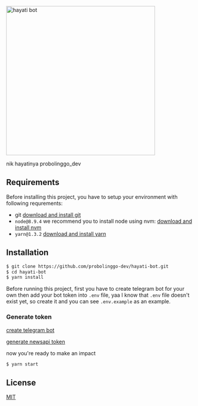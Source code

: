 <p><img width="400" src="https://scontent-sin6-1.xx.fbcdn.net/v/t1.0-9/27337338_2005560616139356_8635670197888099331_n.jpg?oh=445c791911f0bc4069cfcfddd2103af2&oe=5B1BEECB"/ alt="hayati bot"></p>
nik hayatinya probolinggo_dev

## Requirements
Before installing this project, you have to setup your environment with following requrements:
- git [download and install git](https://git-scm.com/)
- `node@8.9.4`
we recommend you to install node using nvm: [download and install nvm](https://github.com/creationix/nvm)
- `yarn@1.3.2` [download and install yarn](https://yarnpkg.com/en/)

## Installation
```bash
$ git clone https://github.com/probolinggo-dev/hayati-bot.git
$ cd hayati-bot
$ yarn install
```

Before running this project, first you have to create telegram bot for your own then add your bot token into `.env` file, yaa I know that `.env` file doesn't exist yet, so create it and you can see `.env.example` as an example.

### Generate token
[create telegram bot](https://core.telegram.org/bots)

[generate newsapi token](https://newsapi.org/register)

now you're ready to make an impact
```bash
$ yarn start
```

## License

  [MIT](LICENSE)
